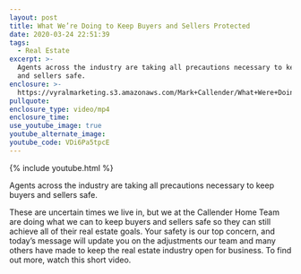 ```yaml
---
layout: post
title: What We’re Doing to Keep Buyers and Sellers Protected
date: 2020-03-24 22:51:39
tags:
  - Real Estate
excerpt: >-
  Agents across the industry are taking all precautions necessary to keep buyers
  and sellers safe.
enclosure: >-
  https://vyralmarketing.s3.amazonaws.com/Mark+Callender/What+Were+Doing+to+Keep+Buyers+and+Sellers+Protected.mp4
pullquote:
enclosure_type: video/mp4
enclosure_time:
use_youtube_image: true
youtube_alternate_image:
youtube_code: VDi6Pa5tpcE
---
```


{% include youtube.html %}

Agents across the industry are taking all precautions necessary to keep buyers and sellers safe.

These are uncertain times we live in, but we at the Callender Home Team are doing what we can to keep buyers and sellers safe so they can still achieve all of their real estate goals. Your safety is our top concern, and today’s message will update you on the adjustments our team and many others have made to keep the real estate industry open for business. To find out more, watch this short video.